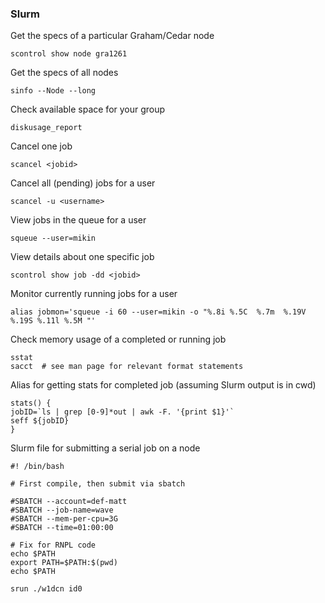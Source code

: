 ### Slurm

Get the specs of a particular Graham/Cedar node
```
scontrol show node gra1261
```

Get the specs of all nodes
```
sinfo --Node --long
```

Check available space for your group
```
diskusage_report
```

Cancel one job
```
scancel <jobid>
```

Cancel all (pending) jobs for a user
```
scancel -u <username>
```

View jobs in the queue for a user
```
squeue --user=mikin
```

View details about one specific job
```
scontrol show job -dd <jobid>
```

Monitor currently running jobs for a user
```
alias jobmon='squeue -i 60 --user=mikin -o "%.8i %.5C  %.7m  %.19V %.19S %.11l %.5M "'
```

Check memory usage of a completed or running job
```
sstat
sacct  # see man page for relevant format statements
```

Alias for getting stats for completed job (assuming Slurm output is in cwd)
```
stats() {
jobID=`ls | grep [0-9]*out | awk -F. '{print $1}'`
seff ${jobID}
}
```

Slurm file for submitting a serial job on a node
```
#! /bin/bash

# First compile, then submit via sbatch

#SBATCH --account=def-matt
#SBATCH --job-name=wave
#SBATCH --mem-per-cpu=3G
#SBATCH --time=01:00:00

# Fix for RNPL code
echo $PATH
export PATH=$PATH:$(pwd)
echo $PATH

srun ./w1dcn id0
```


